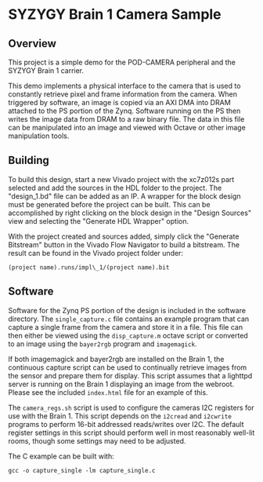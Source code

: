 # SYZYGY Brain 1 Camera Sample

## Overview

This project is a simple demo for the POD-CAMERA peripheral and the SYZYGY
Brain 1 carrier.

This demo implements a physical interface to the camera that is used to 
constantly retrieve pixel and frame information from the camera.
When triggered by software, an image is copied via an AXI DMA into DRAM
attached to the PS portion of the Zynq. Software running on the PS then writes
the image data from DRAM to a raw binary file. The data in this file can be
manipulated into an image and viewed with Octave or other image manipulation
tools.

## Building

To build this design, start a new Vivado project with the xc7z012s part
selected and add the sources in the HDL folder to the project. The
"design\_1.bd" file can be added as an IP. A wrapper for the block design
must be generated before the project can be built. This can be accomplished
by right clicking on the block design in the "Design Sources" view and
selecting the "Generate HDL Wrapper" option.

With the project created and sources added, simply click the "Generate
Bitstream" button in the Vivado Flow Navigator to build a bitstream.
The result can be found in the Vivado project folder under:

`(project name).runs/impl\_1/(project name).bit`

## Software

Software for the Zynq PS portion of the design is included in the software
directory. The `single_capture.c` file contains an example program that can
capture a single frame from the camera and store it in a file. This file can
then either be viewed using the `disp_capture.m` octave script or converted
to an image using the `bayer2rgb` program and `imagemagick`.

If both imagemagick and bayer2rgb are installed on the Brain 1, the continuous
capture script can be used to continually retrieve images from the sensor and
prepare them for display. This script assumes that a lighttpd server is running
on the Brain 1 displaying an image from the webroot. Please see the included
`index.html` file for an example of this.

The `camera_regs.sh` script is used to configure the cameras I2C registers
for use with the Brain 1. This script depends on the `i2cread` and `i2cwrite`
programs to perform 16-bit addressed reads/writes over I2C. The default
register settings in this script should perform well in most reasonably
well-lit rooms, though some settings may need to be adjusted.

The C example can be built with:

`gcc -o capture_single -lm capture_single.c`
